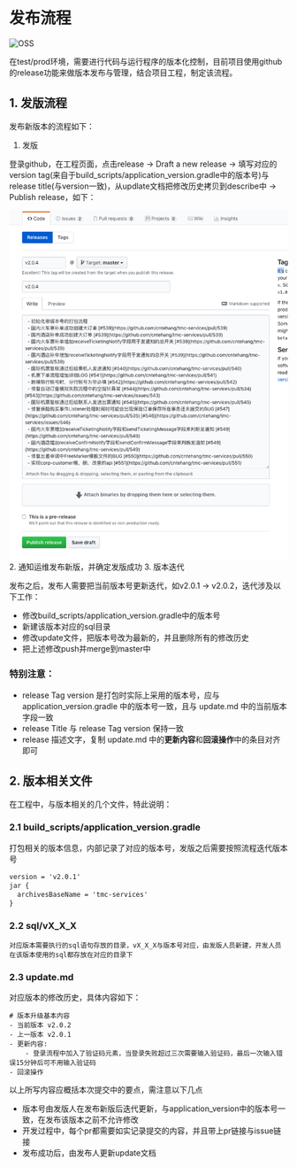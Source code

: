 # 发布流程

![OSS](https://static.cnbetacdn.com/article/2018/0821/6516ac17b422c31.png)

在test/prod环境，需要进行代码与运行程序的版本化控制，目前项目使用github的release功能来做版本发布与管理，结合项目工程，制定该流程。

## 1. 发版流程

发布新版本的流程如下：

1. 发版

登录github，在工程页面，点击release -> Draft a new release -> 填写对应的version tag(来自于build_scripts/application_version.gradle中的版本号)与release title(与version一致)，从updlate文档把修改历史拷贝到describe中 -> Publish release，如下：

![发布示例](./resources/release_example.png)
2. 通知运维发布新版，并确定发版成功
3. 版本迭代

发布之后，发布人需要把当前版本号更新迭代，如v2.0.1 -> v2.0.2，迭代涉及以下工作：

- 修改build_scripts/application_version.gradle中的版本号
- 新建该版本对应的sql目录
- 修改update文件，把版本号改为最新的，并且删除所有的修改历史
- 把上述修改push并merge到master中

### 特别注意：

- release Tag version 是打包时实际上采用的版本号，应与 application_version.gradle 中的版本号一致，且与 update.md 中的当前版本字段一致
- release Title 与 release Tag version 保持一致
- release 描述文字，复制 update.md 中的**更新内容**和**回滚操作**中的条目对齐即可

## 2. 版本相关文件

在工程中，与版本相关的几个文件，特此说明：

### 2.1 build_scripts/application_version.gradle

打包相关的版本信息，内部记录了对应的版本号，发版之后需要按照流程迭代版本号

```text
version = 'v2.0.1'
jar {
  archivesBaseName = 'tmc-services'
}
```

### 2.2 sql/vX_X_X

    对应版本需要执行的sql语句存放的目录，vX_X_X与版本号对应，由发版人员新建，开发人员在该版本使用的sql都存放在对应的目录下

### 2.3 update.md

对应版本的修改历史，具体内容如下：

```text
# 版本升级基本内容
- 当前版本 v2.0.2
- 上一版本 v2.0.1
- 更新内容:
    - 登录流程中加入了验证码元素，当登录失败超过三次需要输入验证码，最后一次输入错误15分钟后可不用输入验证码
- 回滚操作
```

以上所写内容应概括本次提交中的要点，需注意以下几点

- 版本号由发版人在发布新版后迭代更新，与application_version中的版本号一致，在发布该版本之前不允许修改
- 开发过程中，每个pr都需要如实记录提交的内容，并且带上pr链接与issue链接
- 发布成功后，由发布人更新update文档